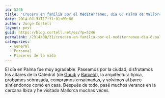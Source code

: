 ```yaml
---
id: 5246
title: 'Crucero en familia por el Mediterráneo, día 6: Palma de Mallorca'
date: 2014-08-31T17:31:01+00:00
author: Jorge Cortell
layout: post
guid: https://blog.cortell.net/es/?p=5246
permalink: /2014/08/31/crucero-en-familia-por-el-mediterraneo-dia-6-palma-de-mallorca/
categories:
  - General
  - Personal
  - Placeres de la vida
---
```

El día en Palma fue muy agradable. Paseamos por la ciudad, disfrutamos los altares de la Catedral (de <a href="https://www.catedraldemallorca.info/principal/es/patrimonio/arte/gaudi-menuitem" title="https://www.catedraldemallorca.info/principal/es/patrimonio/arte/gaudi-menuitem" target="_blank">Gaudí</a> y <a href="https://www.catedraldemallorca.info/principal/es/barcelo" title="https://www.catedraldemallorca.info/principal/es/barcelo" target="_blank">Barceló</a>), la arquitectura típica, probamos sobrasada, compramos ensaimadas, y volvimos al barco sintiéndonos como en casa. Después de todo, pasé muchos veranos en la cercana Ibiza y he visitado Mallorca muchas veces.